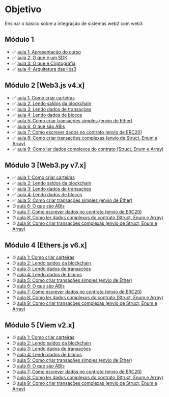 # Objetivo

Ensinar o básico sobre a integração de sistemas web2 com web3

## Módulo 1

- ✅ [aula 1: Apresentação do curso](mod1/aula1/roteiro.md)
- ✅ [aula 2: O que é um SDK](mod1/aula2/roteiro.md)
- ✅ [aula 3: O que é Criptografia](mod1/aula3/roteiro.md)
- ✅ [aula 4: Arquitetura das libs3](mod1/aula4/roteiro.md)

## Módulo 2 [Web3.js v4.x]

- ✅ [aula 1: Como criar carteiras](mod2/aula1/roteiro.md)
- ✅ [aula 2: Lendo saldos da blockchain](mod2/aula3/roteiro.md)
- ✅ [aula 3: Lendo dados de transações](mod2/aula4/roteiro.md)
- ✅ [aula 4: Lendo dados de blocos](mod2/aula5/roteiro.md)
- ✅ [aula 5: Como criar transações simples (envio de Ether)](mod2/aula6/roteiro.md)
- ✅ [aula 6: O que são ABIs](mod2/aula7/roteiro.md)
- ✅ [aula 7: Como escrever dados no contrato (envio de ERC20)](mod2/aula11/roteiro.md)
- ✅ [aula 8: Como criar transações complexas (envio de Struct, Enum e Array)](mod2/aula12/roteiro.md)
- ✅ [aula 9: Como ler dados complexos do contrato (Struct, Enum e Array)](mod2/aula10/roteiro.md)

## Módulo 3 [Web3.py v7.x]

- ✅ [aula 1: Como criar carteiras](mod2/aula1/roteiro.md)
- ✅ [aula 2: Lendo saldos da blockchain](mod2/aula3/roteiro.md)
- ✅ [aula 3: Lendo dados de transações](mod2/aula4/roteiro.md)
- ✅ [aula 4: Lendo dados de blocos](mod2/aula5/roteiro.md)
- ✅ [aula 5: Como criar transações simples (envio de Ether)](mod2/aula6/roteiro.md)
- ⏰ [aula 6: O que são ABIs](mod2/aula7/roteiro.md)
- ⏰ [aula 7: Como escrever dados no contrato (envio de ERC20)](mod2/aula11/roteiro.md)
- ⏰ [aula 8: Como ler dados complexos do contrato (Struct, Enum e Array)](mod2/aula10/roteiro.md)
- ⏰ [aula 9: Como criar transações complexas (envio de Struct, Enum e Array)](mod2/aula12/roteiro.md)

## Módulo 4 [Ethers.js v6.x]

- ⏰ [aula 1: Como criar carteiras](mod2/aula1/roteiro.md)
- ⏰ [aula 2: Lendo saldos da blockchain](mod2/aula3/roteiro.md)
- ⏰ [aula 3: Lendo dados de transações](mod2/aula4/roteiro.md)
- ⏰ [aula 4: Lendo dados de blocos](mod2/aula5/roteiro.md)
- ⏰ [aula 5: Como criar transações simples (envio de Ether)](mod2/aula6/roteiro.md)
- ⏰ [aula 6: O que são ABIs](mod2/aula7/roteiro.md)
- ⏰ [aula 7: Como escrever dados no contrato (envio de ERC20)](mod2/aula11/roteiro.md)
- ⏰ [aula 8: Como ler dados complexos do contrato (Struct, Enum e Array)](mod2/aula10/roteiro.md)
- ⏰ [aula 9: Como criar transações complexas (envio de Struct, Enum e Array)](mod2/aula12/roteiro.md)

## Módulo 5 [Viem v2.x]

- ⏰ [aula 1: Como criar carteiras](mod2/aula1/roteiro.md)
- ⏰ [aula 2: Lendo saldos da blockchain](mod2/aula3/roteiro.md)
- ⏰ [aula 3: Lendo dados de transações](mod2/aula4/roteiro.md)
- ⏰ [aula 4: Lendo dados de blocos](mod2/aula5/roteiro.md)
- ⏰ [aula 5: Como criar transações simples (envio de Ether)](mod2/aula6/roteiro.md)
- ⏰ [aula 6: O que são ABIs](mod2/aula7/roteiro.md)
- ⏰ [aula 7: Como escrever dados no contrato (envio de ERC20)](mod2/aula11/roteiro.md)
- ⏰ [aula 8: Como ler dados complexos do contrato (Struct, Enum e Array)](mod2/aula10/roteiro.md)
- ⏰ [aula 9: Como criar transações complexas (envio de Struct, Enum e Array)](mod2/aula12/roteiro.md)
